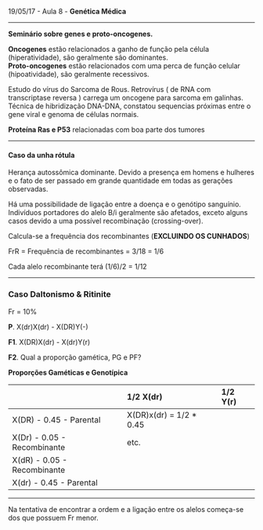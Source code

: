 19/05/17 - Aula 8 - **Genética Médica**

---

**Seminário sobre genes e proto-oncogenes.**

**Oncogenes** estão relacionados a ganho de função pela célula \(hiperatividade\), são geralmente são dominantes.  
**Proto-oncogenes** estão relacionados com uma perca de função celular \(hipoatividade\), são geralmente recessivos.

Estudo do vírus do Sarcoma de Rous. Retrovírus \( de RNA com transcriptase reversa \) carrega um oncogene para sarcoma em galinhas. Técnica de hibridização DNA-DNA, constatou sequencias próximas entre o gene viral e genoma de células normais.

**Proteína Ras e P53** relacionadas com boa parte dos tumores

---

#### Caso da unha rótula

Herança autossômica dominante. Devido a presença em homens e hulheres e o fato de ser passado em grande quantidade em todas as gerações observadas.

Há uma possibilidade de ligação entre a doença e o genótipo sanguínio. Indivíduos portadores do alelo B/i geralmente são afetados, exceto alguns casos devido a uma possível recombinação \(crossing-over\).

Calcula-se a frequência dos recombinantes \(**EXCLUINDO OS CUNHADOS**\)

FrR = Frequência de recombinantes =  3/18 = 1/6

Cada alelo recombinante terá \(1/6\)/2 = 1/12

---

### Caso Daltonismo & Ritinite

Fr = 10%

**P**.  X\(dr\)X\(dr\) - X\(DR\)Y\(-\)

**F1**. X\(DR\)X\(dr\) - X\(dr\)Y\(r\)

**F2**. Qual a proporção gamética, PG e PF?

**Proporções Gaméticas e Genotípica**

|  | 1/2  X\(dr\) | 1/2 Y\(r\) |
| :--- | :--- | :--- |
| X\(DR\) - 0.45 - Parental | X\(DR\)x\(dr\) = 1/2 \* 0.45 |  |
| X\(Dr\) -  0.05 - Recombinante | etc. |  |
| X\(dR\) - 0.05 - Recombinante |  |  |
| X\(dr\) - 0.45 - Parental |  |  |

---

Na tentativa de encontrar a ordem e a ligação entre os alelos começa-se dos que possuem Fr menor.




